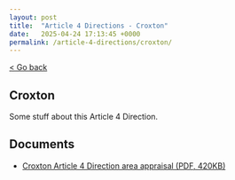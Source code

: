 ```yaml
---
layout: post
title:  "Article 4 Directions - Croxton"
date:   2025-04-24 17:13:45 +0000
permalink: /article-4-directions/croxton/
---
```


[< Go back](/article-4-directions/)

Croxton
--------

Some stuff about this Article 4 Direction.

Documents
----------------------

* [Croxton Article 4 Direction area appraisal (PDF, 420KB)](#)